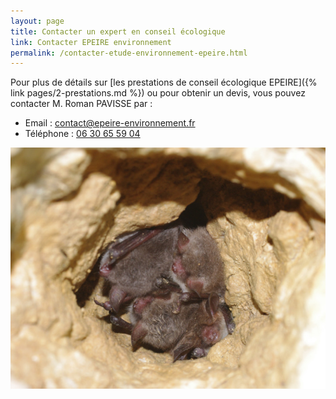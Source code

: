 ```yaml
---
layout: page
title: Contacter un expert en conseil écologique
link: Contacter EPEIRE environnement
permalink: /contacter-etude-environnement-epeire.html
---
```


Pour plus de détails sur [les prestations de conseil écologique EPEIRE]({% link pages/2-prestations.md %}) ou pour obtenir un devis, vous pouvez contacter M. Roman PAVISSE par&nbsp;:
- Email : <a href="mailto:contact@epeire-environnement.fr">contact@epeire-environnement.fr</a>
- Téléphone : <a href="tel:0630655904">06 30 65 59 04</a>

![Chauve souris prestation EPEIRE environnement](/images/chauvesouris-1.jpg "Chauve sourislors d'une prestation EPEIRE environnement")
